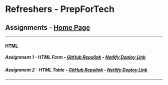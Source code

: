 # Refreshers - PrepForTech

## Assignments - [Home Page](https://pijush-assignments.netlify.app/)

---

#### HTML

##### Assignment 1 - HTML Form - [GitHub Repolink](https://github.com/pijushkonar/Refreshers/blob/main/Assignments/HTML/index.html) - [Netlify Deploy Link](https://pijush-assignments.netlify.app/assignments/html/)

##### Assignment 2 - HTML Table - [GitHub Repolink](https://github.com/pijushkonar/Refreshers/tree/main/Assignments/htmltable/index.html) - [Netlify Deploy Link](https://pijush-assignments.netlify.app/assignments/htmltable/)

---